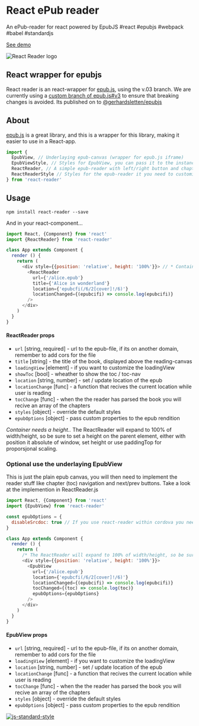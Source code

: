 # React ePub reader #

An ePub-reader for react powered by EpubJS #react #epubjs #webpack #babel #standardjs

[See demo](http://gerhardsletten.github.io/react-reader/)

![React Reader logo](https://s3-eu-west-1.amazonaws.com/react-reader/react-reader.svg)

## React wrapper for epubjs ##

React reader is an react-wrapper for [epub.js](https://github.com/futurepress/epub.js), using the v.03 branch. We are currently using a [custom branch of epub.js#v3](https://github.com/gerhardsletten/epub.js) to ensure that breaking changes is avoided. Its published on to [@gerhardsletten/epubjs](https://www.npmjs.com/package/@gerhardsletten/epubjs)

## About ##

[epub.js](https://github.com/futurepress/epub.js) is a great library, and this is a wrapper for this library, making it easier to use in a React-app.

```js
import {
  EpubView, // Underlaying epub-canvas (wrapper for epub.js iframe)
  EpubViewStyle, // Styles for EpubView, you can pass it to the instance as a style prop for customize it
  ReactReader, // A simple epub-reader with left/right button and chapter navigation
  ReactReaderStyle // Styles for the epub-reader it you need to customize it
} from 'react-reader'
```

## Usage ##

`npm install react-reader --save`

And in your react-component...

```js
import React, {Component} from 'react'
import {ReactReader} from 'react-reader'

class App extends Component {
  render () {
    return (
      <div style={{position: 'relative', height: '100%'}}> // * Container needs a height..
        <ReactReader 
          url={'/alice.epub'} 
          title={'Alice in wonderland'}
          location={'epubcfi(/6/2[cover]!/6)'}
          locationChanged={(epubcifi) => console.log(epubcifi)}
        />
      </div>
    )
  }
}
```

#### ReactReader props ####

* `url` [string, required] - url to the epub-file, if its on another domain, remember to add cors for the file
* `title` [string] - the title of the book, displayed above the reading-canvas
* `loadingView` [element] - if you want to customize the loadingView
* `showToc` [bool] - wheather to show the toc / toc-nav
* `location` [string, number] - set / update location of the epub
* `locationChange` [func] - a function that recives the current location while user is reading
* `tocChange` [func] - when the the reader has parsed the book you will recive an array of the chapters
* `styles` [object] - override the default styles
* `epubOptions` [object] - pass custom properties to the epub rendition


*Container needs a height..*
The ReactReader will expand to 100% of width/height, so be sure to set a height on the parent element, either with position it absolute of window, set height or use paddingTop for proporsjonal scaling.

### Optional use the underlaying EpubView ###

This is just the plain epub canvas, you will then need to implement the reader stuff like chapter (toc) navigation and next/prev buttons. Take a look at the implemention in ReactReader.js

```js
import React, {Component} from 'react'
import {EpubView} from 'react-reader'

const epubOptions = {
  disableSrcdoc: true // If you use react-reader within cordova you need to set this because cordova webview will silently disable srcdoc for iframes, see https://issues.apache.org/jira/browse/CB-7379
}

class App extends Component {
  render () {
    return (
      /* The ReactReader will expand to 100% of width/height, so be sure to set a height on the parent element, either with position it absolute of window, set height or use paddingTop for proporsjonal scaling */
      <div style={{position: 'relative', height: '100%'}}>
        <EpubView 
          url={'/alice.epub'} 
          location={'epubcfi(/6/2[cover]!/6)'}
          locationChanged={(epubcifi) => console.log(epubcifi)}
          tocChanged={(toc) => console.log(toc)}
          epubOptions={epubOptions}
        />
      </div>
    )
  }
}
```

#### EpubView props ####

* `url` [string, required] - url to the epub-file, if its on another domain, remember to add cors for the file
* `loadingView` [element] - if you want to customize the loadingView
* `location` [string, number] - set / update location of the epub
* `locationChange` [func] - a function that recives the current location while user is reading
* `tocChange` [func] - when the the reader has parsed the book you will recive an array of the chapters
* `styles` [object] - override the default styles
* `epubOptions` [object] - pass custom properties to the epub rendition

[![js-standard-style](https://img.shields.io/badge/code%20style-standard-brightgreen.svg?style=flat)](https://github.com/feross/standard)
